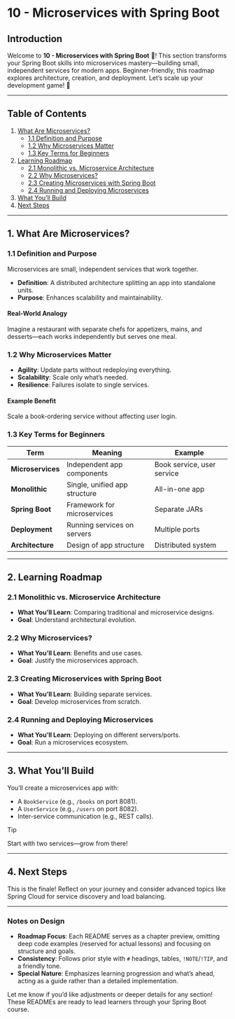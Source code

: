 # 10 - Microservices with Spring Boot

## Introduction

Welcome to **10 - Microservices with Spring Boot** 🌟! This section transforms your Spring Boot skills into microservices mastery—building small, independent services for modern apps. Beginner-friendly, this roadmap explores architecture, creation, and deployment. Let’s scale up your development game! 🚀

---

## Table of Contents

1. [What Are Microservices?](#1-what-are-microservices)
   - [1.1 Definition and Purpose](#11-definition-and-purpose)
   - [1.2 Why Microservices Matter](#12-why-microservices-matter)
   - [1.3 Key Terms for Beginners](#13-key-terms-for-beginners)
2. [Learning Roadmap](#2-learning-roadmap)
   - [2.1 Monolithic vs. Microservice Architecture](#21-monolithic-vs-microservice-architecture)
   - [2.2 Why Microservices?](#22-why-microservices)
   - [2.3 Creating Microservices with Spring Boot](#23-creating-microservices-with-spring-boot)
   - [2.4 Running and Deploying Microservices](#24-running-and-deploying-microservices)
3. [What You’ll Build](#3-what-youll-build)
4. [Next Steps](#4-next-steps)

---

## 1. What Are Microservices?

### 1.1 Definition and Purpose

Microservices are small, independent services that work together.

- **Definition**: A distributed architecture splitting an app into standalone units.
- **Purpose**: Enhances scalability and maintainability.

#### Real-World Analogy

Imagine a restaurant with separate chefs for appetizers, mains, and desserts—each works independently but serves one meal.

### 1.2 Why Microservices Matter

- **Agility**: Update parts without redeploying everything.
- **Scalability**: Scale only what’s needed.
- **Resilience**: Failures isolate to single services.

#### Example Benefit

Scale a book-ordering service without affecting user login.

### 1.3 Key Terms for Beginners

| Term              | Meaning                                      | Example                     |
|-------------------|----------------------------------------------|-----------------------------|
| **Microservices** | Independent app components                   | Book service, user service  |
| **Monolithic**    | Single, unified app structure                | All-in-one app              |
| **Spring Boot**   | Framework for microservices                  | Separate JARs               |
| **Deployment**    | Running services on servers                  | Multiple ports              |
| **Architecture**  | Design of app structure                      | Distributed system          |

---

## 2. Learning Roadmap

### 2.1 Monolithic vs. Microservice Architecture

- **What You’ll Learn**: Comparing traditional and microservice designs.
- **Goal**: Understand architectural evolution.

### 2.2 Why Microservices?

- **What You’ll Learn**: Benefits and use cases.
- **Goal**: Justify the microservices approach.

### 2.3 Creating Microservices with Spring Boot

- **What You’ll Learn**: Building separate services.
- **Goal**: Develop microservices from scratch.

### 2.4 Running and Deploying Microservices

- **What You’ll Learn**: Deploying on different servers/ports.
- **Goal**: Run a microservices ecosystem.

---

## 3. What You’ll Build

You’ll create a microservices app with:
- A `BookService` (e.g., `/books` on port 8081).
- A `UserService` (e.g., `/users` on port 8082).
- Inter-service communication (e.g., REST calls).

>[!TIP]
>Start with two services—grow from there!

---

## 4. Next Steps

This is the finale! Reflect on your journey and consider advanced topics like Spring Cloud for service discovery and load balancing.

---

### Notes on Design
- **Roadmap Focus**: Each README serves as a chapter preview, omitting deep code examples (reserved for actual lessons) and focusing on structure and goals.
- **Consistency**: Follows prior style with `#` headings, tables, `!NOTE`/`!TIP`, and a friendly tone.
- **Special Nature**: Emphasizes learning progression and what’s ahead, acting as a guide rather than a detailed implementation.

Let me know if you’d like adjustments or deeper details for any section! These READMEs are ready to lead learners through your Spring Boot course.






